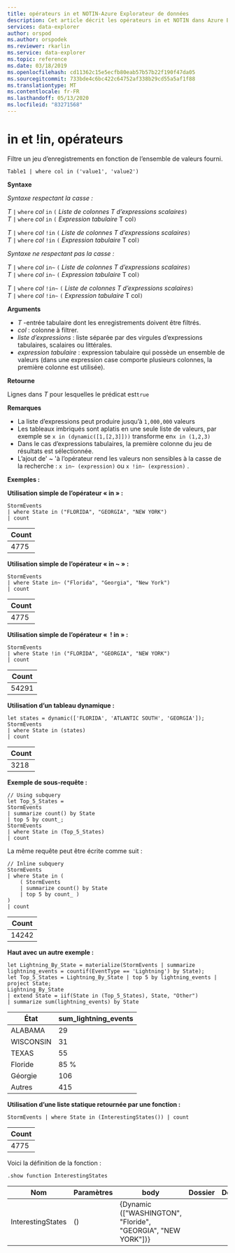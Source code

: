 ```yaml
---
title: opérateurs in et NOTIN-Azure Explorateur de données
description: Cet article décrit les opérateurs in et NOTIN dans Azure Explorateur de données.
services: data-explorer
author: orspod
ms.author: orspodek
ms.reviewer: rkarlin
ms.service: data-explorer
ms.topic: reference
ms.date: 03/18/2019
ms.openlocfilehash: cd11362c15e5ecfb80eab57b57b22f190f47da05
ms.sourcegitcommit: 733bde4c6bc422c64752af338b29cd55a5af1f88
ms.translationtype: MT
ms.contentlocale: fr-FR
ms.lasthandoff: 05/13/2020
ms.locfileid: "83271568"
---
```

# <a name="in-and-in-operators"></a>in et !in, opérateurs

Filtre un jeu d’enregistrements en fonction de l’ensemble de valeurs fourni.

```kusto
Table1 | where col in ('value1', 'value2')
```

**Syntaxe**

*Syntaxe respectant la casse :*

*T* `|` `where` *col* `in` `(` *Liste de colonnes T d’expressions scalaires*`)`   
*T* `|` `where` *col* `in` `(` *Expression tabulaire* T col`)`   
 
*T* `|` `where` *col* `!in` `(` *Liste de colonnes T d’expressions scalaires*`)`  
*T* `|` `where` *col* `!in` `(` *Expression tabulaire* T col`)`   

*Syntaxe ne respectant pas la casse :*

*T* `|` `where` *col* `in~` `(` *Liste de colonnes T d’expressions scalaires*`)`   
*T* `|` `where` *col* `in~` `(` *Expression tabulaire* T col`)`   
 
*T* `|` `where` *col* `!in~` `(` *Liste de colonnes T d’expressions scalaires*`)`  
*T* `|` `where` *col* `!in~` `(` *Expression tabulaire* T col`)`   

**Arguments**

* *T* -entrée tabulaire dont les enregistrements doivent être filtrés.
* *col* : colonne à filtrer.
* *liste d’expressions* : liste séparée par des virgules d’expressions tabulaires, scalaires ou littérales.  
* *expression tabulaire* : expression tabulaire qui possède un ensemble de valeurs (dans une expression case comporte plusieurs colonnes, la première colonne est utilisée).

**Retourne**

Lignes dans *T* pour lesquelles le prédicat est`true`

**Remarques**

* La liste d’expressions peut produire jusqu’à `1,000,000` valeurs    
* Les tableaux imbriqués sont aplatis en une seule liste de valeurs, par exemple se `x in (dynamic([1,[2,3]]))` transforme en`x in (1,2,3)` 
* Dans le cas d’expressions tabulaires, la première colonne du jeu de résultats est sélectionnée.   
* L’ajout de' ~ 'à l’opérateur rend les valeurs non sensibles à la casse de la recherche : `x in~ (expression)` ou `x !in~ (expression)` .

**Exemples :**  

**Utilisation simple de l’opérateur « in » :**  

<!-- csl: https://help.kusto.windows.net:443/Samples -->
```kusto
StormEvents 
| where State in ("FLORIDA", "GEORGIA", "NEW YORK") 
| count
```

|Count|
|---|
|4775|  


**Utilisation simple de l’opérateur « in ~ » :**  

<!-- csl: https://help.kusto.windows.net:443/Samples -->
```kusto
StormEvents 
| where State in~ ("Florida", "Georgia", "New York") 
| count
```

|Count|
|---|
|4775|  

**Utilisation simple de l’opérateur «  ! in » :**  

<!-- csl: https://help.kusto.windows.net:443/Samples -->
```kusto
StormEvents 
| where State !in ("FLORIDA", "GEORGIA", "NEW YORK") 
| count
```

|Count|
|---|
|54291|  


**Utilisation d’un tableau dynamique :**

<!-- csl: https://help.kusto.windows.net:443/Samples -->
```kusto
let states = dynamic(['FLORIDA', 'ATLANTIC SOUTH', 'GEORGIA']);
StormEvents 
| where State in (states)
| count
```

|Count|
|---|
|3218|


**Exemple de sous-requête :**  

<!-- csl: https://help.kusto.windows.net:443/Samples -->
```kusto
// Using subquery
let Top_5_States = 
StormEvents
| summarize count() by State
| top 5 by count_; 
StormEvents 
| where State in (Top_5_States) 
| count
```

La même requête peut être écrite comme suit :

<!-- csl: https://help.kusto.windows.net:443/Samples -->
```kusto
// Inline subquery 
StormEvents 
| where State in (
    ( StormEvents
    | summarize count() by State
    | top 5 by count_ )
) 
| count
```

|Count|
|---|
|14242|  

**Haut avec un autre exemple :**  

<!-- csl: https://help.kusto.windows.net:443/Samples -->
```kusto
let Lightning_By_State = materialize(StormEvents | summarize lightning_events = countif(EventType == 'Lightning') by State);
let Top_5_States = Lightning_By_State | top 5 by lightning_events | project State; 
Lightning_By_State
| extend State = iif(State in (Top_5_States), State, "Other")
| summarize sum(lightning_events) by State 
```

| État     | sum_lightning_events |
|-----------|----------------------|
| ALABAMA   | 29                   |
| WISCONSIN | 31                   |
| TEXAS     | 55                   |
| Floride   | 85 %                   |
| Géorgie   | 106                  |
| Autres     | 415                  |

**Utilisation d’une liste statique retournée par une fonction :**  

<!-- csl: https://help.kusto.windows.net:443/Samples -->
```kusto
StormEvents | where State in (InterestingStates()) | count

```

|Count|
|---|
|4775|  


Voici la définition de la fonction :  

<!-- csl: https://help.kusto.windows.net:443/Samples -->
```kusto
.show function InterestingStates
```

|Nom|Paramètres|body|Dossier|DocString|
|---|---|---|---|---|
|InterestingStates|()|{Dynamic (["WASHINGTON", "Floride", "GEORGIA", "NEW YORK"])}
